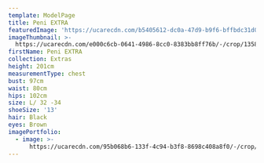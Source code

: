 ```yaml
---
template: ModelPage
title: Peni EXTRA
featuredImage: 'https://ucarecdn.com/b5405612-dc0a-47d9-b9f6-bffbdc31d0c3/'
imageThumbnail: >-
  https://ucarecdn.com/e000c6cb-0641-4986-8cc0-8383bb8ff76b/-/crop/1358x2004/278,266/-/preview/
firstName: Peni EXTRA
collection: Extras
height: 201cm
measurementType: chest
bust: 97cm
waist: 80cm
hips: 102cm
size: L/ 32 -34
shoeSize: '13'
hair: Black
eyes: Brown
imagePortfolio:
  - image: >-
      https://ucarecdn.com/95b068b6-133f-4c94-b3f8-8698c408a8f0/-/crop/1383x1979/248,236/-/preview/
---
```


